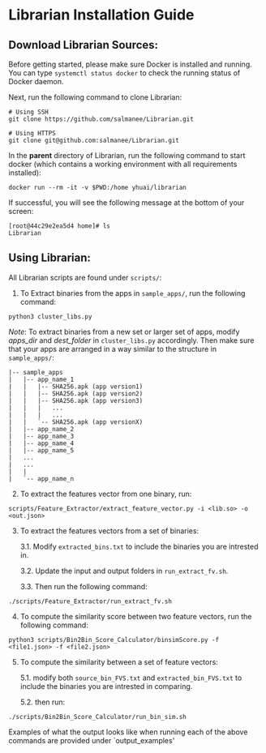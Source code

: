
# Librarian Installation Guide #

## Download Librarian Sources: ##
Before getting started, please make sure Docker is installed and running. You can type ```systemctl status docker``` to check the running status of Docker daemon.

Next, run the following command to clone Librarian:
```
# Using SSH
git clone https://github.com/salmanee/Librarian.git

# Using HTTPS
git clone git@github.com:salmanee/Librarian.git
```
In the **parent** directory of Librarian, run the following command to start docker (which contains a working environment with all requirements installed):
```
docker run --rm -it -v $PWD:/home yhuai/librarian
```
If successful, you will see the following message at the bottom of your screen:
```
[root@44c29e2ea5d4 home]# ls
Librarian
```

## Using Librarian: ##

All Librarian scripts are found under `scripts/`:
1. To Extract binaries from the apps in `sample_apps/`, run the following command:
``` 
python3 cluster_libs.py
```

*Note*: To extract binaries from a new set or larger set of apps, modify *apps_dir* and *dest_folder* in `cluster_libs.py` accordingly. Then make sure that your apps are arranged in a way similar to the structure in `sample_apps/`:
        
```
|-- sample_apps
|   |-- app_name_1
|   |   |-- SHA256.apk (app version1)
|   |   |-- SHA256.apk (app version2)
|   |   |-- SHA256.apk (app version3)
|   |   |   ...
|   |   |   ...
|   |   `-- SHA256.apk (app versionX)
|   |-- app_name_2
|   |-- app_name_3
|   |-- app_name_4
|   |-- app_name_5
|   ...
|   ...
|   |
|   `-- app_name_n

```
   
2. To extract the features vector from one binary, run:
```
scripts/Feature_Extractor/extract_feature_vector.py -i <lib.so> -o <out.json>
```
3. To extract the features vectors from a set of binaries:

   3.1. Modify `extracted_bins.txt` to include the binaries you are intrested in.
   
   3.2. Update the input and output folders in `run_extract_fv.sh`.
   
   3.3. Then run the following command: 
``` 
./scripts/Feature_Extractor/run_extract_fv.sh 
```
4. To compute the similarity score between two feature vectors, run the following command:
```
python3 scripts/Bin2Bin_Score_Calculator/binsimScore.py -f <file1.json> -f <file2.json>
```
5. To compute the similarity between a set of feature vectors:

   5.1. modify both `source_bin_FVS.txt` and `extracted_bin_FVS.txt` to include the binaries you are intrested in comparing.
   
   5.2. then run:
   
```
./scripts/Bin2Bin_Score_Calculator/run_bin_sim.sh
```

Examples of what the output looks like when running each of the above commands are provided under `output_examples'
